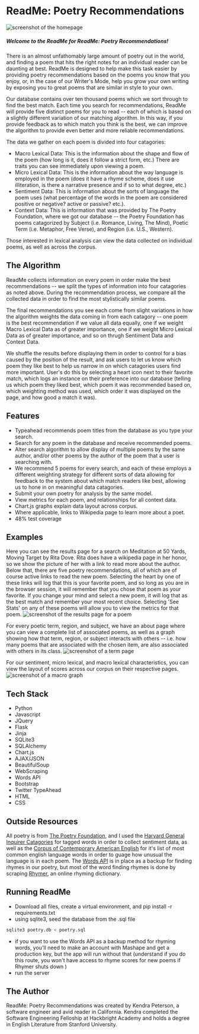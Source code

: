 ReadMe: Poetry Recommendations
==================================================

![screenshot of the homepage](/static/mainpage_screenshot.png)

#####  Welcome to the ReadMe for ReadMe: Poetry Recommendations!

There is an almost unfathomably large amount of poetry out in the world, and finding a poem that hits the right notes for an individual reader can be daunting at best. ReadMe is designed to help make this task easier by providing poetry recommendations based on the poems you know that you enjoy, or, in the case of our Writer's Mode, help you grow your own writing by exposing you to great poems that are similar in style to your own.

Our database contains over ten thousand poems which we sort through to find the best match. Each time you search for recommendations, ReadMe will provide five distinct poems for you to read -- each of which is based on a slightly different variation of our matching algorithm. In this way, if you provide feedback as to which match you think is the best, we can improve the algorithm to provide even better and more reliable recommendations.

The data we gather on each poem is divided into four catagories:

- Macro Lexical Data: This is the information about the shape and flow of the poem (how long is it, does it follow a strict form, etc.) There are traits you can see immediately upon viewing a poem.
- Micro Lexical Data: This is the information about the way language is employed in the poem (does it have a rhyme scheme, does it use illiteration, is there a narrative presence and if so to what degree, etc.)
- Sentiment Data: This is information about the sorts of language the poem uses (what percentage of the words in the poem are considered positive or negative? active or passive? etc.).
- Context Data: This is information that was provided by The Poetry Foundation, where we got our database -- the Poetry Foundation has poems catagorized by Subject (i.e. Romance, Living, The Mind), Poetic Term (i.e. Metaphor, Free Verse), and Region (i.e. U.S., Western).

Those interested in lexical analysis can view the data collected on individual poems, as well as across the corpus.

The Algorithm
----------------------------------
ReadMe collects information on every poem in order make the best recommendations -- we split the types of information into four catagories as noted above. During the recommendation process, we compare all the collected data in order to find the most stylistically similar poems.

The final recommendations you see each come from slight variations in how the algorithm weights the data coming in from each catagory -- one poem is the best recommendation if we value all data equally, one if we weight Macro Lexical Data as of greater importance, one if we weight Micro Lexical Data as of greater importance, and so on thrugh Sentiment Data and Context Data.

We shuffle the results before displaying them in order to control for a bias caused by the position of the result, and ask users to let us know which poem they like best to help us narrow in on which catagories users find more important. User's do this by selecting a heart icon next to their favorite match, which logs an instance on their preference into our database (telling us which poem they liked best, which poem it was recommended based on, which weighting method was used, which order it was displayed on the page, and how good a match it was).


Features
----------------------------------

- Typeahead recommends poem titles from the database as you type your search.
- Search for any poem in the database and receive recommended poems.
- Alter search algorithm to allow display of multiple poems by the same author, and/or other poems by the author of the poem that a user is searching with.
- We recommend 5 poems for every search, and each of these employs a different weighting strategy for different sorts of data allowing for feedback to the system about which match readers like best, allowing us to hone in on meaningful data catagories.
- Submit your own poetry for analysis by the same model.
- View metrics for each poem, and relationships for all context data.
- Chart.js graphs explain data layout across corpus.
- Where applicable, links to Wikipedia page to learn more about a poet.
- 48% test coverage

Examples
---------------------------------

Here you can see the results page for a search on Meditation at 50 Yards, Moving Target by Rita Dove. Rita does have a wikipedia page in her honor, so we show the picture of her with a link to read more about the author. Below that, there are five poetry recommendations, all of which are of course active links to read the new poem. Selecting the heart by one of these links will log that this is your favorite poem, and so long as you are in the browser session, it will remember that you chose that poem as your favorite. If you change your mind and select a new poem, it will log that as the best match and remember your most recent choice. Selecting 'See Stats' on any of these poems will allow you to view the metrics for that poem.
![screenshot of the results page for a poem](/static/Results_Screenshot.png)

For every poetic term, region, and subject, we have an about page where you can view a complete list of associated poems, as well as a graph showing how that term, region, or subject interacts with others -- i.e. how many poems that are associated with the chosen item, are also associated with others in its class.
![screenshot of a term page](/static/Term_Screenshot.png)

For our sentiment, micro lexical, and macro lexical characteristics, you can view the layout of scores across our corpus on their respective pages.
![screenshot of a macro graph](/static/Macro_Screenshot.png)


Tech Stack
--------------------------------
- Python
- Javascript
- JQuery
- Flask
- Jinja
- SQLite3
- SQLAlchemy
- Chart.js
- AJAX/JSON
- BeautifulSoup
- WebScraping
- Words API
- Bootstrap
- Twitter TypeAhead
- HTML
- CSS

Outside Resources
-----------------------------------------------
All poetry is from [The Poetry Foundation](http://www.poetryfoundation.org/), and I used the [Harvard General Inquirer Catagories](http://www.wjh.harvard.edu/~inquirer/) for tagged words in order to collect sentiment data, as well as the [Corpus of Contemporary American English](http://corpus.byu.edu/coca/) for it's list of most common english language words in order to guage how unusual the language is in each poem. The [Words API](https://www.wordsapi.com/) is in place as a backup for finding rhymes in our poetry, but most of the word finding rhymes is done by scraping [Rhymer](http://www.rhymer.com/), an online rhyming dictionary.

Running ReadMe
--------------------------------------
- Download all files, create a virtual environment, and pip install -r requirements.txt
- using sqlite3, seed the database from the .sql file
```python
sqlite3 poetry.db < poetry.sql
```
- if you want to use the Words API as a backup method for rhyming words, you'll need
to make an account with Mashape and get a production key, but the app will run
without that (understand if you do this route, you won't have access to rhyme scores for new poems if Rhymer shuts down )
- run the server


The Author
-------------------------------------------------
ReadMe: Poetry Recommendations was created by Kendra Peterson, a software engineer and avid reader in California. Kendra completed the Software Engineering Felloship at Hackbright Academy and holds a degree in English Literature from Stanford University.